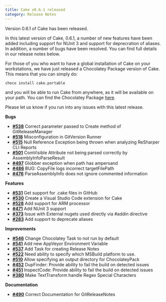 ```yaml
---
title: Cake v0.6.1 released
category: Release Notes
---
```


Version 0.6.1 of Cake has been released.

In this latest version of Cake, 0.6.1, a number of new features have been added including support for NUnit 3 and support for deprecration of aliases.  In addition, a number of bugs have been resolved.  You can find full details in our release notes below.

For those of you who want to have a global installation of Cake on your workstations, we have just released a Chocolatey Package version of Cake.  This means that you can simply do:

```
choco install cake.portable
``` 

and you will be able to run Cake from anywhere, as it will be available on your path.  You can find the Chocolatey Package [here](https://chocolatey.org/packages/cake.portable).

Please let us know if you run into any issues with this latest release.

<!--excerpt-->

__Bugs__

- [__#538__](https://github.com/cake-build/cake/issues/538) Correct parameter passed to Create method of GitReleaseManager
- [__#518__](https://github.com/cake-build/cake/issues/518) Misconfiguration in GitVersion Runner
- [__#515__](https://github.com/cake-build/cake/issues/515) Null Reference Exception being thrown when analyzing ReSharper CLI Reports
- [__#501__](https://github.com/cake-build/cake/issues/501) ComVisible Attribute not being parsed correctly by AssemblyInfoParseResult
- [__#497__](https://github.com/cake-build/cake/issues/497) Globber exception when path has ampersand
- [__#486__](https://github.com/cake-build/cake/issues/486) BUG: CopyFile logs incorrect targetFilePath
- [__#476__](https://github.com/cake-build/cake/issues/476) ParseAssemblyInfo does not ignore commented information

__Features__

- [__#531__](https://github.com/cake-build/cake/issues/531) Get support for .cake files in GitHub
- [__#530__](https://github.com/cake-build/cake/issues/530) Create a Visual Studio Code extension for Cake
- [__#528__](https://github.com/cake-build/cake/issues/528) Add support for ARM processor
- [__#471__](https://github.com/cake-build/cake/issues/471) Add NUnit 3 support
- [__#373__](https://github.com/cake-build/cake/issues/373) Issue with External nugets used directly via #addin directive
- [__#283__](https://github.com/cake-build/cake/issues/283) Add support to deprecate aliases

__Improvements__

- [__#546__](https://github.com/cake-build/cake/issues/546) Change Chocolatey Task to not run by default
- [__#541__](https://github.com/cake-build/cake/issues/541) Add new AppVeyor Environment Variable
- [__#537__](https://github.com/cake-build/cake/issues/537) Add Task for creating Release Notes
- [__#522__](https://github.com/cake-build/cake/issues/522) Need ability to specify which MSBuild platform to use.
- [__#510__](https://github.com/cake-build/cake/issues/510) Allow specifying an output directory for ChocolateyPack
- [__#452__](https://github.com/cake-build/cake/issues/452) DupFinder: Provide ability to fail the build on detected issues
- [__#451__](https://github.com/cake-build/cake/issues/451) InspectCode: Provide ability to fail the build on detected issues
- [__#380__](https://github.com/cake-build/cake/issues/380) Make TextTransform handle Regex Special Characters

__Documentation__

- [__#490__](https://github.com/cake-build/cake/issues/490) Correct Documentation for GitReleaseNotes
